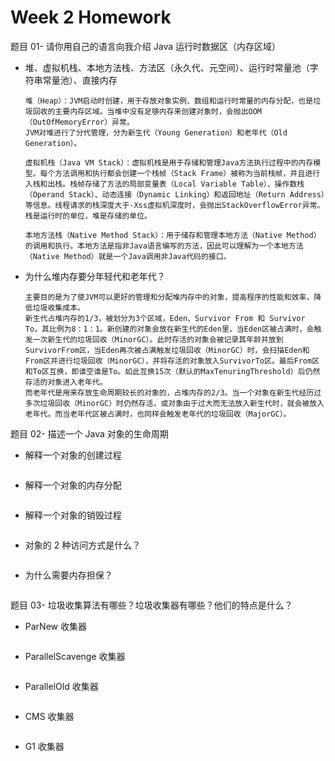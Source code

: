 # Week 2 Homework

题目 01- 请你用自己的语言向我介绍 Java 运行时数据区（内存区域）

- 堆、虚拟机栈、本地方法栈、方法区（永久代、元空间）、运行时常量池（字符串常量池）、直接内存

  ```
  堆（Heap）：JVM启动时创建，用于存放对象实例、数组和运行时常量的内存分配，也是垃圾回收的主要内存区域。当堆中没有足够内存来创建对象时，会抛出OOM（OutOfMemoryError）异常。
  JVM对堆进行了分代管理，分为新生代（Young Generation）和老年代（Old Generation）。
  
  虚拟机栈（Java VM Stack）：虚拟机栈是用于存储和管理Java方法执行过程中的内存模型。每个方法调用和执行都会创建一个栈帧（Stack Frame）被称为当前栈帧，并且进行入栈和出栈。栈帧存储了方法的局部变量表（Local Variable Table）、操作数栈（Operand Stack）、动态连接（Dynamic Linking）和返回地址（Return Address）等信息。线程请求的栈深度大于-Xss虚拟机深度时，会抛出StackOverflowError异常。
  栈是运行时的单位，堆是存储的单位。
  
  本地方法栈（Native Method Stack）：用于储存和管理本地方法（Native Method）的调用和执行。本地方法是指非Java语言编写的方法，因此可以理解为一个本地方法（Native Method）就是一个Java调用非Java代码的接口。
  ```

- 为什么堆内存要分年轻代和老年代？

  ```
  主要目的是为了使JVM可以更好的管理和分配堆内存中的对象，提高程序的性能和效率，降低垃圾收集成本。
  新生代占堆内存的1/3，被划分为3个区域，Eden、Survivor From 和 Survivor To，其比例为8：1：1。新创建的对象会放在新生代的Eden里，当Eden区被占满时，会触发一次新生代的垃圾回收（MinorGC）。此时存活的对象会被记录其年龄并放到SurvivorFrom区，当Eden再次被占满触发垃圾回收（MinorGC）时，会扫描Eden和From区并进行垃圾回收（MinorGC），并将存活的对象放入SurvivorTo区。最后From区和To区互换，即谁空谁是To。如此互换15次（默认的MaxTenuringThreshold）后仍然存活的对象进入老年代。
  而老年代是用来存放生命周期较长的对象的，占堆内存的2/3。当一个对象在新生代经历过多次垃圾回收（MinorGC）时仍然存活，或对象由于过大而无法放入新生代时，就会被放入老年代。而当老年代区被占满时，也同样会触发老年代的垃圾回收（MajorGC）。
  ```

题目 02- 描述一个 Java 对象的生命周期

- 解释一个对象的创建过程

  ```
  
  ```

- 解释一个对象的内存分配

  ```
  
  ```

- 解释一个对象的销毁过程

  ```
  
  ```

- 对象的 2 种访问方式是什么？

  ```
  
  ```

- 为什么需要内存担保？

  ```
  
  ```

题目 03- 垃圾收集算法有哪些？垃圾收集器有哪些？他们的特点是什么？

- ParNew 收集器

  ```
  
  ```

- ParallelScavenge 收集器

  ```
  
  ```

- ParallelOld 收集器

  ```
  
  ```

- CMS 收集器

  ```
  
  ```

- G1 收集器

  ```
  
  ```

  